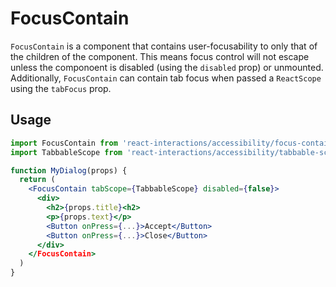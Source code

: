 # FocusContain

`FocusContain` is a component that contains user-focusability to only that
of the children of the component. This means focus control will not escape
unless the componoent is disabled (using the `disabled` prop) or unmounted.
Additionally, `FocusContain` can contain tab focus when passed a `ReactScope`
using the `tabFocus` prop.

## Usage

```jsx
import FocusContain from 'react-interactions/accessibility/focus-contain';
import TabbableScope from 'react-interactions/accessibility/tabbable-scope';

function MyDialog(props) {
  return (
    <FocusContain tabScope={TabbableScope} disabled={false}>
      <div>
        <h2>{props.title}<h2>
        <p>{props.text}</p>
        <Button onPress={...}>Accept</Button>
        <Button onPress={...}>Close</Button>
      </div>
    </FocusContain>
  )
}
```
